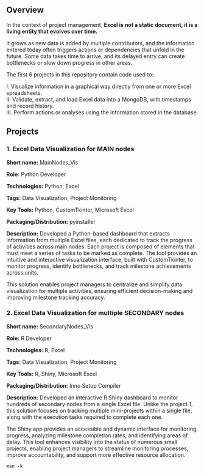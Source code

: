 ## Overview
In the context of project management, <b>Excel is not a static document, it is a living entity that evolves over time.</p></b>

It grows as new data is added by multiple contributors, and the information entered today often triggers actions or dependencies that unfold in the future. Some data takes time to arrive, and its delayed entry can create bottlenecks or slow down progress in other areas.</p>

The first 6 projects in this repository contain code used to:</p>
I. Visualize information in a graphical way directly from one or more Excel spreadsheets.<br>
II. Validate, extract, and load Excel data into a MongoDB, with timestamps and record history.<br>
III. Perform actions or analyses using the information stored in the database.<br>

## Projects

### 1. Excel Data Visualization for MAIN nodes

<b>Short name:</b> MainNodes_Vis </p>
<b>Role:</b> Python Developer </p>
<b>Technologies:</b> Python, Excel </p>
<b>Tags:</b> Data Visualization, Project Monitoring </p>
<b>Key Tools:</b> Python, CustomTkinter, Microsoft Excel </p>
<b>Packaging/Distribution:</b> pyinstaller </p>
<b>Description:</b> 
Developed a Python-based dashboard that extracts information from multiple Excel files, each dedicated to track the progress of activities across main nodes. Each project is composed of elements that must meet a series of tasks to be marked as complete. The tool provides an intuitive and interactive visualization interface, built with CustomTkinter, to monitor progress, identify bottlenecks, and track milestone achievements across units.

This solution enables project managers to centralize and simplify data visualization for multiple activities, ensuring efficient decision-making and improving milestone tracking accuracy.

### 2. Excel Data Visualization for multiple SECONDARY nodes

<b>Short name:</b> SecondaryNodes_Vis </p>
<b>Role:</b> R Developer </p>
<b>Technologies:</b> R, Excel </p>
<b>Tags:</b> Data Visualization, Project Monitoring </p>
<b>Key Tools:</b> R, Shiny, Microsoft Excel </p>
<b>Packaging/Distribution:</b> Inno Setup Compiler </p>
<b>Description:</b> 
Developed an interactive R Shiny dashboard to monitor hundreds of secondary nodes from a single Excel file. Unlike the project 1, this solution focuses on tracking multiple mini-projects within a single file, along with the execution tasks required to complete each one.

The Shiny app provides an accessible and dynamic interface for monitoring progress, analyzing milestone completion rates, and identifying areas of delay. This tool enhances visibility into the status of numerous small projects, enabling project managers to streamline monitoring processes, improve accountability, and support more effective resource allocation.




```
man -k
``` 

